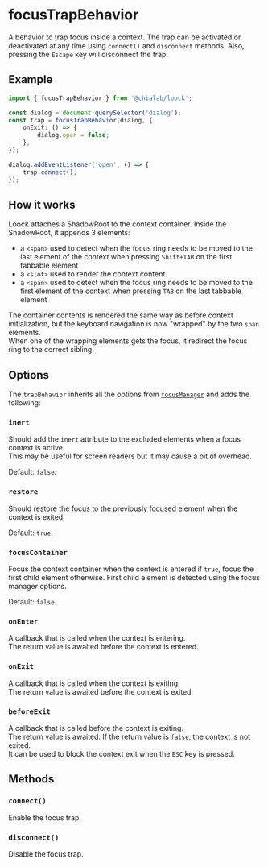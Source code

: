 # focusTrapBehavior

A behavior to trap focus inside a context. The trap can be activated or deactivated at any time using `connect()` and `disconnect` methods. Also, pressing the `Escape` key will disconnect the trap.

## Example

```ts
import { focusTrapBehavior } from '@chialab/loock';

const dialog = document.querySelector('dialog');
const trap = focusTrapBehavior(dialog, {
    onExit: () => {
        dialog.open = false;
    },
});

dialog.addEventListener('open', () => {
    trap.connect();
});
```

## How it works

Loock attaches a ShadowRoot to the context container. Inside the ShadowRoot, it appends 3 elements:

-   a `<span>` used to detect when the focus ring needs to be moved to the last element of the context when pressing `Shift+TAB` on the first tabbable element
-   a `<slot>` used to render the context content
-   a `<span>` used to detect when the focus ring needs to be moved to the first element of the context when pressing `TAB` on the last tabbable element

The container contents is rendered the same way as before context initialization, but the keyboard navigation is now "wrapped" by the two `span` elements.  
When one of the wrapping elements gets the focus, it redirect the focus ring to the correct sibling.

## Options

The `trapBehavior` inherits all the options from [`focusManager`](./focus-manager) and adds the following:

### `inert`

Should add the `inert` attribute to the excluded elements when a focus context is active.  
This may be useful for screen readers but it may cause a bit of overhead.

Default: `false`.

### `restore`

Should restore the focus to the previously focused element when the context is exited.

Default: `true`.

### `focusContainer`

Focus the context container when the context is entered if `true`, focus the first child element otherwise.
First child element is detected using the focus manager options.

Default: `false`.

### `onEnter`

A callback that is called when the context is entering.  
The return value is awaited before the context is entered.

### `onExit`

A callback that is called when the context is exiting.  
The return value is awaited before the context is exited.

### `beforeExit`

A callback that is called before the context is exiting.  
The return value is awaited. If the return value is `false`, the context is not exited.  
It can be used to block the context exit when the `ESC` key is pressed.

## Methods

### `connect()`

Enable the focus trap.

### `disconnect()`

Disable the focus trap.
